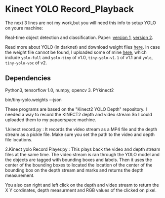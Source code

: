 # Kinect YOLO Record_Playback


 The next 3 lines are not my work,but you will need this info to setup YOLO on youre machine:

Real-time object detection and classification. Paper: [version 1](https://arxiv.org/pdf/1506.02640.pdf), [version 2](https://arxiv.org/pdf/1612.08242.pdf).

Read more about YOLO (in darknet) and download weight files [here](http://pjreddie.com/darknet/yolo/). In case the weight file cannot be found, I uploaded some of mine [here](https://drive.google.com/drive/folders/0B1tW_VtY7onidEwyQ2FtQVplWEU), which include `yolo-full` and `yolo-tiny` of v1.0, `tiny-yolo-v1.1` of v1.1 and `yolo`, `tiny-yolo-voc` of v2.




## Dependencies

Python3, tensorflow 1.0, numpy, opencv 3. PYkinect2

 bin/tiny-yolo.weights --json
 
 These programs are based on the "Kinect2 YOLO Depth" repository. I needed a way to record the KINECT2 depth and video stream 
 So I could uploaded them to my papaerspace machine.
 
 1.kinect record.py : It records the video stream as a MP4 file and the depth stream as a pickle file.
 Make sure you set the path to the video and depth file locations.
 
 2.Kinect yolo Record Player.py : This plays back the video and depth stream files at the same time. The video stream is ran through the YOLO model and the objects are tagged with bounding boxes and labels. Then it uses the center of the bounding boxes to located the location of the center of the bounding box on the depth stream and marks and returns the depth measurement.
 
 You also can right and left click on the depth and video stream to return the X Y cordinates, depth measurment and RGB values of the clicked on pixel.
 
 
